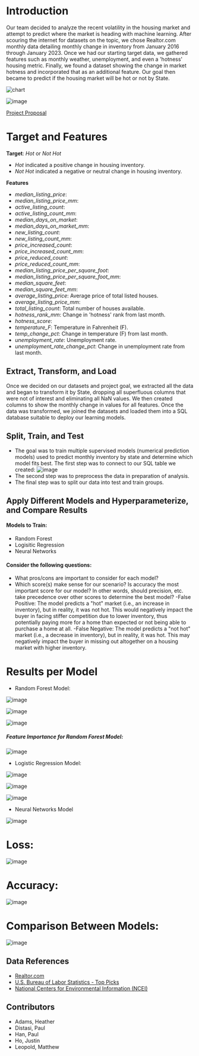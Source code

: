 # Introduction
Our team decided to analyze the recent volatility in the housing market and attempt to predict where the market is heading with machine learning. After scouring the internet for datasets on the topic, we chose Realtor.com monthly data detailing monthly change in inventory from January 2016 through January 2023. Once we had our starting target data, we gathered features such as monthly weather, unemployment, and even a 'hotness' housing metric. Finally, we found a dataset showing the change in market hotness and incorporated that as an additional feature. Our goal then became to predict if the housing market will be hot or not by State.

![chart](https://user-images.githubusercontent.com/112498067/223543032-ad52825d-50c4-4225-89c1-c885494292b2.png)

![image](https://user-images.githubusercontent.com/112498067/223527623-b430a5cf-50b0-4f55-9f8f-b5f3265fc65c.png)

[Project Proposal](https://docs.google.com/document/d/1xqcCmtrioxThe1zX2F1_XzJN-4-UOv9txNYIFMb7ytQ/edit)

# Target and Features
**Target**: *Hot* or *Not Hot*
- *Hot* indicated a positive change in housing inventory.
- *Not Hot* indicated a negative or neutral change in housing inventory.

**Features**
- *median_listing_price*: 
- *median_listing_price_mm*:
- *active_listing_count*:
- *active_listing_count_mm*:
- *median_days_on_market*:
- *median_days_on_market_mm*:
- *new_listing_count*:
- *new_listing_count_mm*:
- *price_increased_count*:
- *price_increased_count_mm*:
- *price_reduced_count*:
- *price_reduced_count_mm*:
- *median_listing_price_per_square_foot*:
- *median_listing_price_per_square_foot_mm*:
- *median_square_feet*:
- *median_square_feet_mm*:
- *average_listing_price*: Average price of total listed houses.
- *average_listing_price_mm*:
- *total_listing_count*: Total number of houses available.
- *hotness_rank_mm*: Change in 'hotness' rank from last month.
- *hotness_score*:
- *temperature_F*: Temperature in Fahrenheit (F).
- *temp_change_pct*: Change in temperature (F) from last month.
- *unemployment_rate*: Unemployment rate.
- *unemployment_rate_change_pct*: Change in unemployment rate from last month.

## Extract, Transform, and Load
Once we decided on our datasets and project goal, we extracted all the data and began to transform it by State, dropping all superfluous columns that were not of interest and eliminating all NaN values. We then created columns to show the monthly change in values for all features. Once the data was transformed, we joined the datasets and loaded them into a SQL database suitable to deploy our learning models.

## Split, Train, and Test
- The goal was to train multiple supervised models (numerical prediction models) used to predict monthly inventory by state and determine which model fits best. The first step was to connect to our SQL table we created:
![image](https://user-images.githubusercontent.com/112498067/223518489-64b7c0fc-33d4-4c4c-b3b0-52563ecb4398.png)
- The second step was to preprocess the data in preparation of analysis.
- The final step was to split our data into test and train groups.

## Apply Different Models and Hyperparameterize, and Compare Results
#### Models to Train:
- Random Forest
- Logisitic Regression
- Neural Networks

#### Consider the following questions:
- What pros/cons are important to consider for each model?
- Which score(s) make sense for our scenario? Is accuracy the most important score for our model? In other words, should precision, etc. take precedence over other scores to determine the best model?
-False Positive: The model predicts a "hot" market (i.e., an increase in inventory), but in reality, it was not hot. This would negatively impact the buyer in facing stiffer competition due to lower inventory, thus potentially paying more for a home than expected or not being able to purchase a home at all.
-False Negative: The model predicts a "not hot" market (i.e., a decrease in inventory), but in reality, it was hot. This may negatively impact the buyer in missing out altogether on a housing market with higher inventory.

# Results per Model

- Random Forest Model:

![image](https://user-images.githubusercontent.com/112498067/223524398-a5c2124a-28ba-4fd4-9887-8a52f26cee92.png)

![image](https://user-images.githubusercontent.com/112498067/223579718-b4fab1f2-d800-4dff-9f62-12732c213ae3.png)

![image](https://user-images.githubusercontent.com/112498067/223524814-6f7352f7-8fde-4edd-a1ed-d9ff0176246b.png)

##### Feature Importance for Random Forest Model:
![image](https://user-images.githubusercontent.com/112498067/223579785-20810a7a-4da8-4a95-8b97-2af4d9f905e8.png)

- Logistic Regression Model:

![image](https://user-images.githubusercontent.com/112498067/223525715-5bd5775a-5aca-47a8-8018-fd590775f6a5.png)

![image](https://user-images.githubusercontent.com/112498067/223579891-a894d8f9-f78e-46be-9ca2-6a25085fe91b.png)

![image](https://user-images.githubusercontent.com/112498067/223525845-7596cbc1-483c-49a8-9b40-37685e11f024.png)

- Neural Networks Model

![image](https://user-images.githubusercontent.com/112498067/223525962-b4f64ec6-a88e-4b49-a57b-d823faa6199a.png)

# Loss:

![image](https://user-images.githubusercontent.com/112498067/223579965-ab748c1c-0d3e-4307-ba4b-3566e3722ef2.png)

# Accuracy:

![image](https://user-images.githubusercontent.com/112498067/223580006-936e991d-2795-4598-9fe7-3cc4934d7b19.png)

# Comparison Between Models:

![image](https://user-images.githubusercontent.com/112498067/223581577-604bc432-db97-4c37-a8de-740dbe292917.png)

## Data References

- [Realtor.com](https://www.realtor.com/research/data/)
- [U.S. Bureau of Labor Statistics - Top Picks](https://data.bls.gov/cgi-bin/surveymost?la)
- [National Centers for Environmental Information (NCEI)](https://www.ncei.noaa.gov/access/monitoring/climate-at-a-glance/statewide/time-series[…]/1/2016-2023?base_prd=true&begbaseyear=1901&endbaseyear=2000)

## Contributors

- Adams, Heather
- Distasi, Paul
- Han, Paul
- Ho, Justin
- Leopold, Matthew
